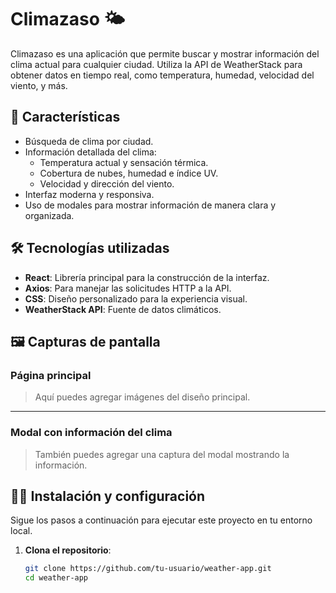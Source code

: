 # Climazaso 🌤️
Climazaso es una aplicación que permite buscar y mostrar información del clima actual para cualquier ciudad. Utiliza la API de WeatherStack para obtener datos en tiempo real, como temperatura, humedad, velocidad del viento, y más.

## 🚀 Características

- Búsqueda de clima por ciudad.
- Información detallada del clima:
  - Temperatura actual y sensación térmica.
  - Cobertura de nubes, humedad e índice UV.
  - Velocidad y dirección del viento.
- Interfaz moderna y responsiva.
- Uso de modales para mostrar información de manera clara y organizada.

## 🛠️ Tecnologías utilizadas

- **React**: Librería principal para la construcción de la interfaz.
- **Axios**: Para manejar las solicitudes HTTP a la API.
- **CSS**: Diseño personalizado para la experiencia visual.
- **WeatherStack API**: Fuente de datos climáticos.

## 🖼️ Capturas de pantalla

### Página principal

> Aquí puedes agregar imágenes del diseño principal.

---

### Modal con información del clima

> También puedes agregar una captura del modal mostrando la información.

## 🧑‍💻 Instalación y configuración

Sigue los pasos a continuación para ejecutar este proyecto en tu entorno local.

1. **Clona el repositorio**:
   ```bash
   git clone https://github.com/tu-usuario/weather-app.git
   cd weather-app
   ```
